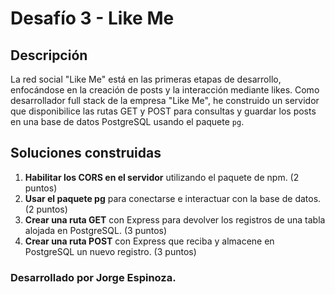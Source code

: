 # Desafío 3 - Like Me

## Descripción

La red social "Like Me" está en las primeras etapas de desarrollo, enfocándose en la creación de posts y la interacción mediante likes. 
Como desarrollador full stack de la empresa "Like Me", he construido un servidor que disponibilice las rutas GET y POST para consultas y 
guardar los posts en una base de datos PostgreSQL usando el paquete `pg`.

## Soluciones construidas

1. **Habilitar los CORS en el servidor** utilizando el paquete de npm. (2 puntos)
2. **Usar el paquete pg** para conectarse e interactuar con la base de datos. (2 puntos)
3. **Crear una ruta GET** con Express para devolver los registros de una tabla alojada en PostgreSQL. (3 puntos)
4. **Crear una ruta POST** con Express que reciba y almacene en PostgreSQL un nuevo registro. (3 puntos)

### Desarrollado por Jorge Espinoza.
